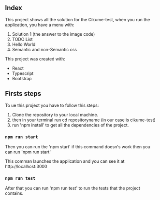 ## Index

This project shows all the solution for the Cikume-test, when you run the application, you have a menu with:

1. Solution 1 (the answer to the image code)
2. TODO List 
3. Hello World 
4. Semantic and non-Semantic css

This project was created with:

- React
- Typescript
- Bootstrap


## Firsts steps

To ue this project you have to follow this steps:

1. Clone the repository to your local machine.
2. then in your terminal run cd repositoryname (in our case is cikume-test)
2. run 'npm install' to get all the dependencies of the project.

### `npm run start`

Then you can run the 'npm start' if this command doesn's work then you can run 'npm run start'

This comman launches the application and you can see it at http://localhost:3000

### `npm run test`

After that you can run 'npm run test' to run the tests that the project contains.



